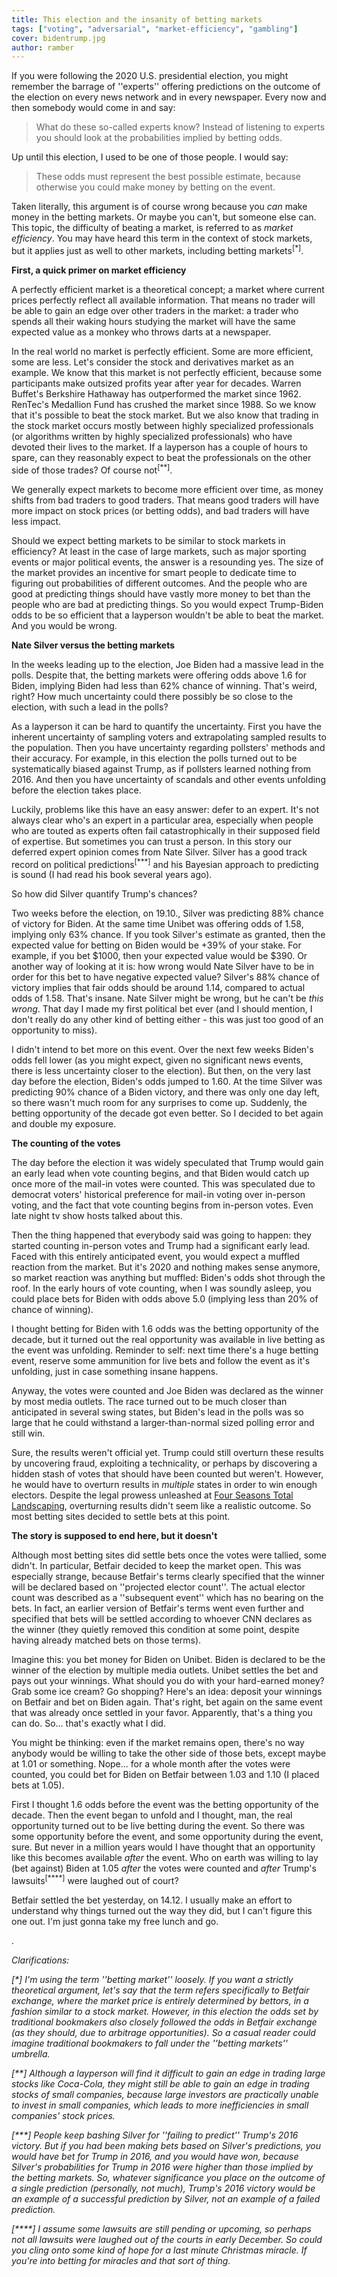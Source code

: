 ```yaml
---
title: This election and the insanity of betting markets
tags: ["voting", "adversarial", "market-efficiency", "gambling"]
cover: bidentrump.jpg
author: ramber
---
```


<re-img
    src="bidentrump.jpg"
    title="Image sourced from the thumbnail of a video published by NBC News. Photographer was not attributed."
    >
</re-img>

If you were following the 2020 U.S. presidential election, you might remember the barrage of ''experts'' offering predictions on the outcome of the election on every news network and in every newspaper. Every now and then somebody would come in and say:

> What do these so-called experts know? Instead of listening to experts you should look at the probabilities implied by betting odds.

Up until this election, I used to be one of those people. I would say:

> These odds must represent the best possible estimate, because otherwise you could make money by betting on the event.

Taken literally, this argument is of course wrong because you _can_ make money in the betting markets. Or maybe you can't, but someone else can. This topic, the difficulty of beating a market, is referred to as _market efficiency_. You may have heard this term in the context of stock markets, but it applies just as well to other markets, including betting markets<sup>[*]</sup>.

**First, a quick primer on market efficiency**

A perfectly efficient market is a theoretical concept; a market where current prices perfectly reflect all available information. That means no trader will be able to gain an edge over other traders in the market: a trader who spends all their waking hours studying the market will have the same expected value as a monkey who throws darts at a newspaper.

In the real world no market is perfectly efficient. Some are more efficient, some are less. Let's consider the stock and derivatives market as an example. We know that this market is not perfectly efficient, because some participants make outsized profits year after year for decades. Warren Buffet's Berkshire Hathaway has outperformed the market since 1962. RenTec's Medallion Fund has crushed the market since 1988. So we know that it's possible to beat the stock market. But we also know that trading in the stock market occurs mostly between highly specialized professionals (or algorithms written by highly specialized professionals) who have devoted their lives to the market. If a layperson has a couple of hours to spare, can they reasonably expect to beat the professionals on the other side of those trades? Of course not<sup>[**]</sup>.

We generally expect markets to become more efficient over time, as money shifts from bad traders to good traders. That means good traders will have more impact on stock prices (or betting odds), and bad traders will have less impact.

Should we expect betting markets to be similar to stock markets in efficiency? At least in the case of large markets, such as major sporting events or major political events, the answer is a resounding yes. The size of the market provides an incentive for smart people to dedicate time to figuring out probabilities of different outcomes. And the people who are good at predicting things should have vastly more money to bet than
the people who are bad at predicting things. So you would expect Trump-Biden odds to be so efficient that a layperson wouldn't be able to beat the market. And you would be wrong.

**Nate Silver versus the betting markets**

In the weeks leading up to the election, Joe Biden had a massive lead in the polls. Despite that, the betting markets were offering odds above 1.6 for Biden, implying Biden had less than 62% chance of winning. That's weird, right? How much uncertainty could there possibly be so close to the election, with such a lead in the polls?

As a layperson it can be hard to quantify the uncertainty. First you have the inherent uncertainty of sampling voters and extrapolating sampled results to the population. Then you have uncertainty regarding pollsters' methods and their accuracy. For example, in this election the polls turned out to be systematically biased against Trump, as if pollsters learned nothing from 2016. And then you have uncertainty of scandals and other events unfolding before the election takes place.

Luckily, problems like this have an easy answer: defer to an expert. It's not always clear who's an expert in a particular area, especially when people who are touted as experts often fail catastrophically in their supposed field of expertise. But sometimes you can trust a person. In this story our deferred expert opinion comes from Nate Silver. Silver has a good track record on political predictions<sup>[***]</sup> and his Bayesian
approach to predicting is sound (I had read his book several years ago).

So how did Silver quantify Trump's chances?

<re-img
    src="538pred.png"
    title="FiveThirtyEight predictions"
    href="https://projects.fivethirtyeight.com/2020-election-forecast/"
    meme=True
    >
</re-img>

Two weeks before the election, on 19.10., Silver was predicting 88% chance of victory for Biden. At the same time
Unibet was offering odds of 1.58, implying only 63% chance. If you took Silver's estimate as granted, then the
expected value for betting on Biden would be +39% of your stake. For example, if you bet $1000, then your expected
value would be $390. Or another way of looking at it is: how wrong would Nate Silver have to be in order for this
bet to have negative expected value? Silver's 88% chance of victory implies that fair odds should be around 1.14,
compared to actual odds of 1.58. That's insane. Nate Silver might be wrong, but he can't be _this wrong_. That day
I made my first political bet ever (and I should mention, I don't really do any other kind of betting either -
this was just too good of an opportunity to miss).

I didn't intend to bet more on this event. Over the next few weeks Biden's odds fell lower (as you might expect,
given no significant news events, there is less uncertainty closer to the election). But then, on the very last day
before the election, Biden's odds jumped to 1.60. At the time Silver was predicting 90% chance of a Biden victory,
and there was only one day left, so there wasn't much room for any surprises to come up. Suddenly, the betting
opportunity of the decade got even better. So I decided to bet again and double my exposure.

**The counting of the votes**

The day before the election it was widely speculated that Trump would gain an early lead when vote counting begins,
and that Biden would catch up once more of the mail-in votes were counted. This was speculated due to democrat voters'
historical preference for mail-in voting over in-person voting, and the fact that vote counting begins from in-person
votes. Even late night tv show hosts talked about this.

Then the thing happened that everybody said was going to happen: they started counting in-person votes and
Trump had a significant early lead. Faced with this entirely anticipated event, you would expect a muffled reaction from
the market. But it's 2020 and nothing makes sense anymore, so market reaction was anything but muffled:
Biden's odds shot through the roof.
In the early hours of vote counting, when I was soundly asleep, you could place bets for Biden
with odds above 5.0 (implying less than 20% of chance of winning).

I thought betting for Biden with
1.6 odds was the betting opportunity of the decade, but it turned out the real opportunity was available
in live betting as the event was unfolding. Reminder to self: next time there's a huge betting event,
reserve some ammunition for live bets and follow the event as it's unfolding, just in case something insane happens.

Anyway, the votes were counted and Joe Biden was declared as the winner by most media outlets. The race turned out to be much
closer than anticipated in several swing states, but Biden's lead in the polls was so large that he could withstand a larger-than-normal sized polling error and still win.

Sure, the results weren't official yet. Trump could still overturn these results by uncovering fraud, exploiting a technicality,
or perhaps by discovering a hidden stash of votes that should have been counted but weren't. However, he would
have to overturn results in _multiple_ states in order to win enough electors. Despite the legal prowess unleashed
at <a href="https://en.wikipedia.org/wiki/Four_Seasons_Total_Landscaping_press_conference" target="_blank">
Four Seasons Total Landscaping</a>, overturning results didn't seem like a realistic outcome. So most betting
sites decided to settle bets at this point.

**The story is supposed to end here, but it doesn't**

Although most betting sites did settle bets once the votes were tallied, some didn't. In particular,
Betfair decided to keep the market open. This was especially strange, because Betfair's terms clearly
specified that the winner will be declared based on ''projected elector count''. The actual elector count
was described as a ''subsequent event'' which has no bearing on the bets. In fact, an earlier version
of Betfair's terms went even further and specified that bets will be settled according to whoever
CNN declares as the winner (they quietly removed this condition at some point, despite having already
matched bets on those terms).

Imagine this: you bet money for Biden on Unibet. Biden is declared to be the winner of the election by
multiple media outlets. Unibet settles the bet and pays out your winnings. What should you do with your
hard-earned money? Grab some ice cream? Go shopping? Here's an idea: deposit your winnings on Betfair
and bet on Biden again. That's right, bet again on the same event that was already once settled in
your favor. Apparently, that's a thing you can do. So... that's exactly what I did.

You might be thinking: even if the market remains open, there's no way anybody would be willing to
take the other side of those bets, except maybe at 1.01 or something. Nope... for a whole month
after the votes were counted, you could bet for Biden on Betfair between 1.03 and 1.10 (I placed bets at 1.05).

<re-img
    src="freelunch.png"
    title="Free Lunch Coupon. Licensed for personal use by KindPNG."
    href="https://www.kindpng.com/imgv/iTwwmTx_1-free-lunch-hd-png-download/"
    meme=True
    >
</re-img>

First I thought 1.6 odds before the event was the betting opportunity of the decade. Then the event began to
unfold and I thought, man, the real opportunity turned out to be live betting during the event.
So there was some opportunity before the event, and some opportunity during the event, sure.
But never in a million years would I have thought that an
opportunity like this becomes available _after_ the event. Who on earth was willing to lay (bet against) Biden
at 1.05 _after_ the votes were counted and _after_ Trump's lawsuits<sup>[****]</sup> were laughed out of court?

Betfair settled the bet yesterday, on 14.12. I usually make an effort to understand why things turned out
the way they did, but I can't figure this one out. I'm just gonna take my free lunch and go.

.

_Clarifications:_

_[*] I'm using the term ''betting market'' loosely. If you want a strictly theoretical argument,
let's say that the term refers specifically to Betfair exchange, where the market price
is entirely determined by bettors, in a fashion similar to a stock market. However, in this election
the odds set by traditional bookmakers also closely followed the odds in Betfair exchange
(as they should, due to arbitrage opportunities). So a casual reader could imagine
traditional bookmakers to fall under the ''betting markets'' umbrella._

_[**] Although a layperson will find it difficult to gain an edge in trading large stocks like Coca-Cola,
they might still be able to gain an edge in trading stocks of small companies, because large investors
are practically unable to invest in small companies, which leads to more inefficiencies in small companies'
stock prices._

_[***] People keep bashing Silver for ''failing to predict'' Trump's 2016 victory. But if you had been
making bets based on Silver's predictions, you would have bet for Trump in 2016, and you would have won,
because Silver's probabilities for Trump in 2016 were higher than those implied by the betting markets.
So, whatever significance you place on the outcome of a single prediction (personally, not much), Trump's 2016
victory would be an example of a successful prediction by Silver, not an example of a failed prediction._

_[****] I assume some lawsuits are still pending or upcoming, so perhaps not all lawsuits were laughed
out of the courts in early December. So could you cling onto some kind of hope for a last minute
Christmas miracle. If you're into betting for miracles and that sort of thing._
